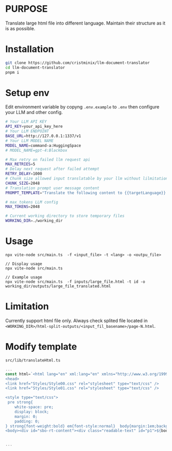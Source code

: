 # PURPOSE

Translate large html file into different language. Maintain their structure as it is as possible.

# Installation

```bash
git clone https://github.com/cristminix/llm-document-translator
cd llm-document-translator
pnpm i

```

# Setup env

Edit environment variable by copyng `.env.example` to `.env` then configure your LLM and other config.

```bash
# Your LLM API KEY
API_KEY=your_api_key_here
# Your LLM ENDPOINT
BASE_URL=http://127.0.0.1:1337/v1
# Your LLM MODEL NAME
MODEL_NAME=command-a:HuggingSpace
# MODEL_NAME=gpt-4:Blackbox

# Max retry on failed llm request api
MAX_RETRIES=5
# Delay next request after failed attempt
RETRY_DELAY=1000
# Chunk size allowed input translatable by your llm without lilmitation output token result
CHUNK_SIZE=2048
# Translation prompt user message content
PROMPT_TEMPLATE="Translate the following content to {{targetLanguage}}.\nDont provide additional information except the result. :\n\n{{userInput}}"

# max_tokens LLM config
MAX_TOKENS=2048

# Current working directory to store temporary files
WORKING_DIR=./working_dir

```

# Usage

`npx vite-node src/main.ts  -f <input_file> -t <lang> -o <outpu_file>`

```
// Display usage
npx vite-node src/main.ts

// Example usage
npx vite-node src/main.ts  -f inputs/large_file.html -t id -o working_dir/outputs/large_file_translated.html

```

# Limitation

Currently support html file only. Always check splited file located in `<WORKING_DIR>/html-split-outputs/<input_fil_basename>/page-N.html`.

# Modify template

`src/lib/translateHtml.ts`

```typescript
...
const html=`<html lang="en" xml:lang="en" xmlns="http://www.w3.org/1999/xhtml" xmlns:xsi="http://www.w3.org/2001/XMLSchema-instance" xsi:schemaLocation="http://www.w3.org/2002/06/xhtml2/ http://www.w3.org/MarkUp/SCHEMA/xhtml2.xsd" xmlns:epub="http://www.idpf.org/2007/ops">
<head>
<link href="Styles/Style00.css" rel="stylesheet" type="text/css" />
<link href="Styles/Style01.css" rel="stylesheet" type="text/css" />

<style type="text/css">
 pre strong{
    white-space: pre;
    display: block;
    margin: 0;
    padding: 0;
} strong{font-weight:bold} em{font-style:normal}  body{margin:1em;background-color:transparent!important;}#sbo-rt-content *{text-indent:0pt!important;}#sbo-rt-content .bq{margin-right:1em!important;}#sbo-rt-content *{word-wrap:break-word!important;word-break:break-word!important;}#sbo-rt-content table,#sbo-rt-content pre{overflow-x:unset!important;overflow:unset!important;overflow-y:unset!important;white-space:pre-wrap!important;}</style></head>
<body><div id="sbo-rt-content"><div class="readable-text" id="p1">${body}</div></div></body></html>`


...


```
